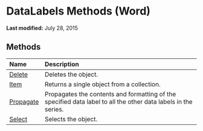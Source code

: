 
# DataLabels Methods (Word)

 **Last modified:** July 28, 2015


## Methods



|**Name**|**Description**|
|:-----|:-----|
| [Delete](53ef4298-dbee-01f9-60c3-721e91302f1f.md)|Deletes the object.|
| [Item](792b63a5-e4e9-c026-e94d-0f0349d113dc.md)|Returns a single object from a collection.|
| [Propagate](72885eed-605b-70f1-386d-9fdf2c40ef9d.md)|Propagates the contents and formatting of the specified data label to all the other data labels in the series.|
| [Select](f98a4fb7-4adb-82c4-300e-cff5709be572.md)|Selects the object.|
